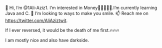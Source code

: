  👋 Hi, I’m @1Ali-Aziz1. I’m interested in Money🤑🤑🤑🤑🤑.I’m currently learning Java and C. 💞️ I’m looking to ways to make you smile. 📫 Reach me on https://twitter.com/AliAziztwit.

If I ever reversed, it would be the death of me first.🔥🔥🔥

I am mostly nice and also have darkside.
